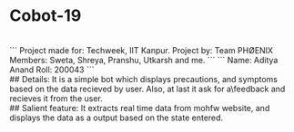 # Cobot-19
<br>
``` 
Project made for: Techweek, IIT Kanpur.
Project by: Team PHØENIX
Members: Sweta, Shreya, Pranshu, Utkarsh and me. 
```
```
Name: Aditya Anand
Roll: 200043
```
<br>
## Details:
It is a simple bot which displays precautions, and symptoms based on the data recieved by user. Also, at last it ask for a\feedback and recieves it from the user.
<br>
## Salient feature:
It extracts real time data from mohfw website, and displays the data as a output based on the state entered.
